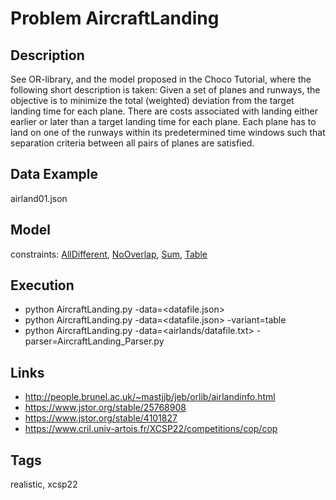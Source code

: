 # Problem AircraftLanding
## Description
See OR-library, and the model proposed in the Choco Tutorial, where the following short description is taken:
Given a set of planes and runways, the objective is to minimize the total (weighted) deviation from the target landing time for each plane.
There are costs associated with landing either earlier or later than a target landing time for each plane.
Each plane has to land on one of the runways within its predetermined time windows such that separation criteria between all pairs of planes are satisfied.

## Data Example
  airland01.json

## Model
  constraints: [AllDifferent](http://pycsp.org/documentation/constraints/AllDifferent), [NoOverlap](http://pycsp.org/documentation/constraints/NoOverlap), [Sum](http://pycsp.org/documentation/constraints/Sum), [Table](http://pycsp.org/documentation/constraints/Table)

## Execution
  - python AircraftLanding.py -data=<datafile.json>
  - python AircraftLanding.py -data=<datafile.json> -variant=table
  - python AircraftLanding.py -data=<airlands/datafile.txt> -parser=AircraftLanding_Parser.py

## Links
  - http://people.brunel.ac.uk/~mastjjb/jeb/orlib/airlandinfo.html
  - https://www.jstor.org/stable/25768908
  - https://www.jstor.org/stable/4101827
  - https://www.cril.univ-artois.fr/XCSP22/competitions/cop/cop

## Tags
  realistic, xcsp22
